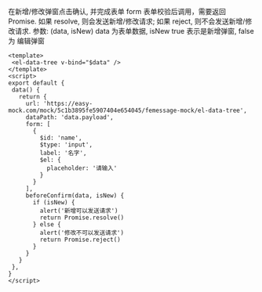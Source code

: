 在新增/修改弹窗点击确认, 并完成表单 form 表单校验后调用，需要返回 Promise.
如果 resolve, 则会发送新增/修改请求; 如果 reject, 则不会发送新增/修改请求.
参数: (data, isNew) data 为表单数据, isNew true 表示是新增弹窗, false 为 编辑弹窗

 ```vue
<template>
  <el-data-tree v-bind="$data" />
</template>
 <script>
export default {
  data() {
    return {
      url: 'https://easy-mock.com/mock/5c1b3895fe5907404e654045/femessage-mock/el-data-tree',
      dataPath: 'data.payload',
      form: [
        {
          $id: 'name',
          $type: 'input',
          label: '名字',
          $el: {
            placeholder: '请输入'
          }
        }
      ],
      beforeConfirm(data, isNew) {
        if (isNew) {
          alert('新增可以发送请求')
          return Promise.resolve()
        } else {
          alert('修改不可以发送请求')
          return Promise.reject()
        }
      }
    }
  },
}
</script>
```
